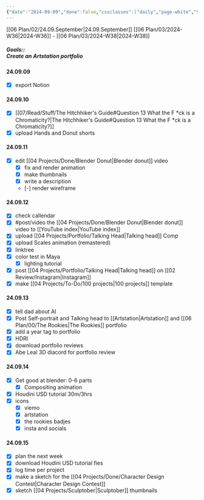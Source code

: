 ```yaml
---
{"date":"2024-09-09","done":false,"cssclasses":["daily","page-white","Saturday"],"dg-publish":true,"permalink":"/06-plan/03/2024-w37/","contentClasses":"daily page-white Saturday","dgPassFrontmatter":true,"noteIcon":"","created":"2025-01-21T01:20:17.307+10:00","updated":"2025-01-26T05:54:19.802+10:00"}
---
```


[[06 Plan/02/24.09.September\|24.09.September]] [[06 Plan/03/2024-W36\|2024-W36]] - [[06 Plan/03/2024-W38\|2024-W38]]
##### Goals::</br>Create an Artstation portfolio
#### 24.09.09
- [x] export Notion
#### 24.09.10
- [x] [[07/Read/Stuff/The Hitchhiker's Guide#Question 13 What the F *ck is a Chromaticity?\|The Hitchhiker's Guide#Question 13 What the F *ck is a Chromaticity?]]
- [x] upload Hands and Donut shorts
#### 24.09.11
- [x] edit [[04 Projects/Done/Blender Donut\|Blender donut]] video
	- [x] fix and render animation
	- [x] make thumbnails
	- [x] write a description
	- [-] render wireframe
#### 24.09.12
- [x] check callendar
- [x] #post/video  the [[04 Projects/Done/Blender Donut\|Blender donut]] video to [[YouTube index\|YouTube index]]
- [x] upload [[04 Projects/Portfolio/Talking Head\|Talking head]] Comp
- [x] upload Scales animation (remastered)
- [x] linktree
- [x] color test in Maya
	- [x] lighting tutorial
- [x] post [[04 Projects/Portfolio/Talking Head\|Talking head]] on [[02 Review/Instagram\|Instagram]]
- [x] make [[04 Projects/To-Do/100 projects\|100 projects]] template
#### 24.09.13
- [x] tell dad about AI
- [x] Post Self-portrait and Talking head to [[Artstation\|Artstation]] and [[06 Plan/00/The Rookies\|The Rookies]] portfolio
- [x] add a year tag to portfolio
- [x] HDRI 
- [x] download portfolio reviews
- [x] Abe Leal 3D diacord for portfolio review

#### 24.09.14
- [x] Get good at blender: 0-6 parts
	- [x] Compositing animation
- [x] Houdini USD tutorial 30m/3hrs
- [x] icons
	- [x] viemo
	- [x] artstation
	- [x] the rookies badjes
	- [x] insta and socials
#### 24.09.15
- [x] plan the next week
- [x] download Houdini USD tutorial fies
- [x] log time per project
- [x] make a sketch for the [[04 Projects/Done/Character Design Contest\|Character Design Contest]]
- [x] sketch [[04 Projects/Sculptober\|Sculptober]] thumbnails